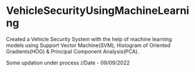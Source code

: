 # VehicleSecurityUsingMachineLearning
Created a Vehicle Security System with the help of machine learning models using Support Vector Machine(SVM), Histogram of Oriented Gradients(HOG) & Principal Component Analysis(PCA).


Some updation under process //Date - 09/09/2022
